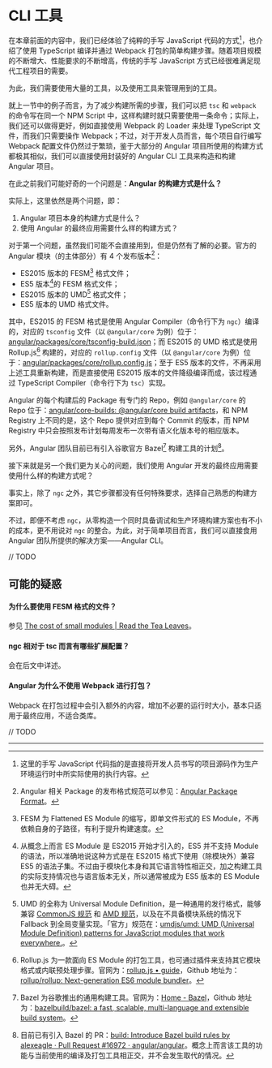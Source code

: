 # CLI 工具

在本章前面的内容中，我们已经体验了纯粹的手写 JavaScript 代码的方式[^1]，也介绍了使用 TypeScript 编译并通过 Webpack 打包的简单构建步骤。随着项目规模的不断增大、性能要求的不断增高，传统的手写 JavaScript 方式已经很难满足现代工程项目的需要。

为此，我们需要使用大量的工具，以及使用工具来管理用到的工具。

就上一节中的例子而言，为了减少构建所需的步骤，我们可以把 `tsc` 和 `webpack` 的命令写在同一个 NPM Script 中，这样构建时就只需要使用一条命令；实际上，我们还可以做得更好，例如直接使用 Webpack 的 Loader 来处理 TypeScript 文件，而我们只需要操作 Webpack；不过，对于开发人员而言，每个项目自行编写 Webpack 配置文件仍然过于繁琐，鉴于大部分的 Angular 项目所使用的构建方式都极其相似，我们可以直接使用封装好的 Angular CLI 工具来构造和构建 Angular 项目。

在此之前我们可能好奇的一个问题是：**Angular 的构建方式是什么？**

实际上，这里依然是两个问题，即：

1. Angular 项目本身的构建方式是什么？
2. 使用 Angular 的最终应用需要什么样的构建方式？

对于第一个问题，虽然我们可能不会直接用到，但是仍然有了解的必要。官方的 Angular 模块（的主体部分）有 4 个发布版本[^2]：

+ ES2015 版本的 FESM[^3] 格式文件；
+ ES5 版本[^4]的 FESM 格式文件；
+ ES2015 版本的 UMD[^5] 格式文件；
+ ES5 版本的 UMD 格式文件。

其中，ES2015 的 FESM 格式是使用 Angular Compiler（命令行下为 `ngc`）编译的，对应的 `tsconfig` 文件（以 `@angular/core` 为例）位于：[angular/packages/core/tsconfig-build.json](https://github.com/angular/angular/blob/master/packages/core/tsconfig-build.json)；而 ES2015 的 UMD 格式是使用 Rollup.js[^6] 构建的，对应的 `rollup.config` 文件（以 `@angular/core` 为例）位于：[angular/packages/core/rollup.config.js](https://github.com/angular/angular/blob/master/packages/core/rollup.config.js)；至于 ES5 版本的文件，不再采用上述工具重新构建，而是直接使用 ES2015 版本的文件降级编译而成，该过程通过 TypeScript Compiler（命令行下为 `tsc`）实现。

Angular 的每个构建后的 Package 有专门的 Repo，例如 `@angular/core` 的 Repo 位于：[angular/core-builds: @angular/core build artifacts](https://github.com/angular/core-builds)，和 NPM Registry 上不同的是，这个 Repo 提供对应到每个 Commit 的版本，而 NPM Registry 中只会按照发布计划每周发布一次带有语义化版本号的相应版本。

另外，Angular 团队目前已有引入谷歌官方 Bazel[^7] 构建工具的计划[^8]。

接下来就是另一个我们更为关心的问题，我们使用 Angular 开发的最终应用需要使用什么样的构建方式呢？

事实上，除了 `ngc` 之外，其它步骤都没有任何特殊要求，选择自己熟悉的构建方案即可。

不过，即便不考虑 `ngc`，从零构造一个同时具备调试和生产环境构建方案也有不小的成本，更不用说对 `ngc` 的整合。为此，对于简单项目而言，我们可以直接食用 Angular 团队所提供的解决方案——Angular CLI。


// TODO

## 可能的疑惑

#### 为什么要使用 FESM 格式的文件？

参见 [The cost of small modules | Read the Tea Leaves](https://nolanlawson.com/2016/08/15/the-cost-of-small-modules/)。

#### ngc 相对于 tsc 而言有哪些扩展配置？

会在后文中详述。

#### Angular 为什么不使用 Webpack 进行打包？

Webpack 在打包过程中会引入额外的内容，增加不必要的运行时大小，基本只适用于最终应用，不适合类库。


// TODO

---

[^1]: 这里的手写 JavaScript 代码指的是直接将开发人员书写的项目源码作为生产环境运行时中所实际使用的执行内容。

[^2]: Angular 相关 Package 的发布格式规范可以参见：[Angular Package Format](https://docs.google.com/document/d/1CZC2rcpxffTDfRDs6p1cfbmKNLA6x5O-NtkJglDaBVs/edit)。

[^3]: FESM 为 Flattened ES Module 的缩写，即单文件形式的 ES Module，不再依赖自身的子路径，有利于提升构建速度。

[^4]: 从概念上而言 ES Module 是 ES2015 开始才引入的，ES5 并不支持 Module 的语法，所以准确地说这种方式是在 ES2015 格式下使用（除模块外）兼容 ES5 的语法子集。不过由于模块化本身和其它语言特性相正交，加之构建工具的实际支持情况也与语言版本无关，所以通常被成为 ES5 版本的 ES Module 也并无大碍。

[^5]: UMD 的全称为 Universal Module Definition，是一种通用的发行格式，能够兼容 [CommonJS 规范](http://wiki.commonjs.org/wiki/CommonJS) 和 [AMD 规范](https://github.com/amdjs/amdjs-api/wiki/AMD)，以及在不具备模块系统的情况下 Fallback 到全局变量实现。「官方」规范在：[umdjs/umd: UMD (Universal Module Definition) patterns for JavaScript modules that work everywhere.](https://github.com/umdjs/umd)。

[^6]: Rollup.js 为一款面向 ES Module 的打包工具，也可通过插件来支持其它模块格式或内联预处理步骤。官网为：[rollup.js • guide](https://rollupjs.org/)，Github 地址为：[rollup/rollup: Next-generation ES6 module bundler](https://github.com/rollup/rollup)。

[^7]: Bazel 为谷歌推出的通用构建工具。官网为：[Home - Bazel](https://bazel.build/)，Github 地址为：[bazelbuild/bazel: a fast, scalable, multi-language and extensible build system](https://github.com/bazelbuild/bazel)。

[^8]: 目前已有引入 Bazel 的 PR：[build: Introduce Bazel build rules by alexeagle · Pull Request #16972 · angular/angular](https://github.com/angular/angular/pull/16972)。概念上而言该工具的功能与当前使用的编译及打包工具相正交，并不会发生取代的情况。

